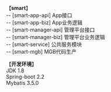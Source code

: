 【**smart**】  
    -- [smart-app-api] App接口  
    -- [smart-app-biz] App业务逻辑  
    -- [smart-manager-api] 管理平台接口  
    -- [smart-manager-biz] 管理平台业务逻辑  
    -- [smart-service] 公共服务模块  
    -- [smart-mgb] MGB代码生产  
   
【**开发环境**】  
JDK 1.8  
Spring-boot 2.2  
Mybatis 3.5.0
